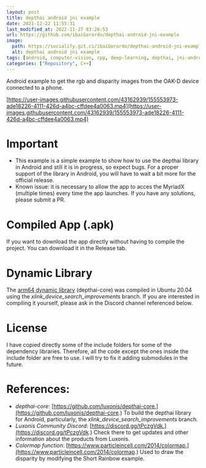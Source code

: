 ```yaml
---
layout: post
title: depthai android jni example
date: 2021-12-22 11:55:31 
last_modified_at: 2022-11-27 03:26:53 
url: https://github.com/ibaiGorordo/depthai-android-jni-example
image:
  path: https://socialify.git.ci/ibaiGorordo/depthai-android-jni-example/image?&forks=1&issues=1&language=1&name=1&owner=1&stargazers=1&theme=Light
  alt: depthai android jni example
tags: [android, computer-vision, cpp, deep-learning, depthai, jni-android, object-detection]
categories: ["Repository", C++]
---
```

 Android example to get the rgb and disparity images from the OAK-D device connected to a phone.

[https://user-images.githubusercontent.com/43162939/155553973-ade18226-4111-426d-a4bc-cffdee4a0063.mp4](https://user-images.githubusercontent.com/43162939/155553973-ade18226-4111-426d-a4bc-cffdee4a0063.mp4)


# Important
- This example is a simple example to show how to use the depthai library in Android and still it is in progress, so expect bugs. For a proper support of the library in Android, you will have to wait a bit more for the official release.
- Known issue: it is necessary to allow the app to acces the MyriadX (multiple times) every time the app launches. If you have any solutions, please submit a PR.

# Compiled App (.apk)
If you want to download the app directly without having to compile the project. You can download it in the Release tab.

# Dynamic Library
The [arm64 dynamic library](https://github.com/ibaiGorordo/depthai-android-jni-example/blob/main/app/src/main/libs/depthai/arm64-v8a/libdepthai-core.so) (depthai-core) was compiled in Ubuntu 20.04 using the *xlink_device_search_improvements* branch. If you are interested in compiling it yourself, please ask in the Discord channel referenced below.

# License
I have copied directly some of the include folders for some of the dependency libraries. Therefore, all the code except the ones inside the include folder are free to use. I will try to fix it adding submodules in the future.

# References:
- *depthai-core*: [https://github.com/luxonis/depthai-core.](https://github.com/luxonis/depthai-core.) To build the depthai library for Android, particularly, the *xlink_device_search_improvements* branch.
- *Luxonis Community Discord*: [https://discord.gg/tPczgVdk.](https://discord.gg/tPczgVdk.) Check there to get updates and other information about the products from Luxonis.
- *Colormap function*: [https://www.particleincell.com/2014/colormap.](https://www.particleincell.com/2014/colormap.) Used to draw the disparity by modifying the Short Rainbow example.
